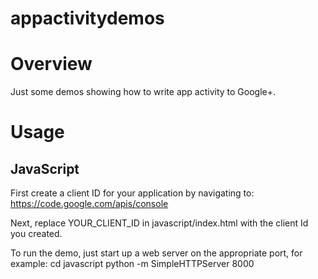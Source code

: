 appactivitydemos
================
# Overview
Just some demos showing how to write app activity to Google+.

# Usage

## JavaScript
First create a client ID for your application by navigating to:
  https://code.google.com/apis/console

Next, replace YOUR_CLIENT_ID  in javascript/index.html with the client Id you 
created.

To run the demo, just start up a web server on the appropriate port, for example:
  cd javascript
  python -m SimpleHTTPServer 8000
